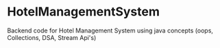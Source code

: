 # HotelManagementSystem
Backend code for Hotel Management System using java concepts (oops, Collections, DSA, Stream Api's)
